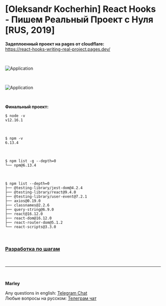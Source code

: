 # [Oleksandr Kocherhin] React Hooks - Пишем Реальный Проект с Нуля [RUS, 2019]

<!--

**Пример ожидаемого финального проекта:**  
https://react-redux.realworld.io

-->

**Задеплоенный проект на pages от cloudflare:**  
https://react-hooks-writing-real-project.pages.dev/

<br/>

![Application](/img/pic-17.png?raw=true)

<br/>

![Application](/img/pic-18.png?raw=true)

<br/>

**Финальный проект:**

    $ node -v
    v12.16.1

<br/>

    $ npm -v
    6.13.4

<br/>

    $ npm list -g --depth=0
    └── npm@6.13.4

<br/>

    $ npm list --depth=0
    ├── @testing-library/jest-dom@4.2.4
    ├── @testing-library/react@9.4.0
    ├── @testing-library/user-event@7.2.1
    ├── axios@0.19.0
    ├── classnames@2.2.6
    ├── query-string@6.9.0
    ├── react@16.12.0
    ├── react-dom@16.12.0
    ├── react-router-dom@5.1.2
    └── react-scripts@3.3.0


<br/>

### [Разработка по шагам](./Development.md)

<br/>

---

<br/>

**Marley**

Any questions in english: <a href="https://jsdev.org/chat/">Telegram Chat</a>  
Любые вопросы на русском: <a href="https://jsdev.ru/chat/">Телеграм чат</a>
